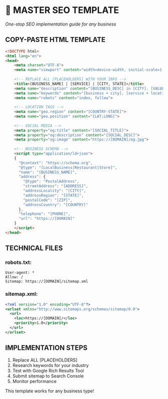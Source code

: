 # 🚀 MASTER SEO TEMPLATE
*One-stop SEO implementation guide for any business*

## COPY-PASTE HTML TEMPLATE

```html
<!DOCTYPE html>
<html lang="en">
<head>
    <meta charset="UTF-8">
    <meta name="viewport" content="width=device-width, initial-scale=1.0">
    
    <!-- REPLACE ALL [PLACEHOLDERS] WITH YOUR INFO -->
    <title>[BUSINESS_NAME] | [SERVICE] | [CITY, STATE]</title>
    <meta name="description" content="[BUSINESS_DESC] in [CITY]. [VALUE_PROP]. [SERVICES]. [HOURS]. [CTA]!">
    <meta name="keywords" content="[business + city], [service + location], [business near me]">
    <meta name="robots" content="index, follow">
    
    <!-- LOCATION TAGS -->
    <meta name="geo.region" content="[COUNTRY-STATE]">
    <meta name="geo.position" content="[LAT;LONG]">
    
    <!-- SOCIAL MEDIA -->
    <meta property="og:title" content="[SOCIAL_TITLE]">
    <meta property="og:description" content="[SOCIAL_DESC]">
    <meta property="og:image" content="https://[DOMAIN]/og.jpg">
    
    <!-- BUSINESS SCHEMA -->
    <script type="application/ld+json">
    {
      "@context": "https://schema.org",
      "@type": "[LocalBusiness|Restaurant|Store]",
      "name": "[BUSINESS_NAME]",
      "address": {
        "@type": "PostalAddress",
        "streetAddress": "[ADDRESS]",
        "addressLocality": "[CITY]",
        "addressRegion": "[STATE]",
        "postalCode": "[ZIP]",
        "addressCountry": "[COUNTRY]"
      },
      "telephone": "[PHONE]",
      "url": "https://[DOMAIN]"
    }
    </script>
</head>
```

## TECHNICAL FILES

### robots.txt:
```
User-agent: *
Allow: /
Sitemap: https://[DOMAIN]/sitemap.xml
```

### sitemap.xml:
```xml
<?xml version="1.0" encoding="UTF-8"?>
<urlset xmlns="http://www.sitemaps.org/schemas/sitemap/0.9">
  <url>
    <loc>https://[DOMAIN]/</loc>
    <priority>1.0</priority>
  </url>
</urlset>
```

## IMPLEMENTATION STEPS
1. Replace ALL [PLACEHOLDERS]
2. Research keywords for your industry
3. Test with Google Rich Results Tool
4. Submit sitemap to Search Console
5. Monitor performance

This template works for any business type!